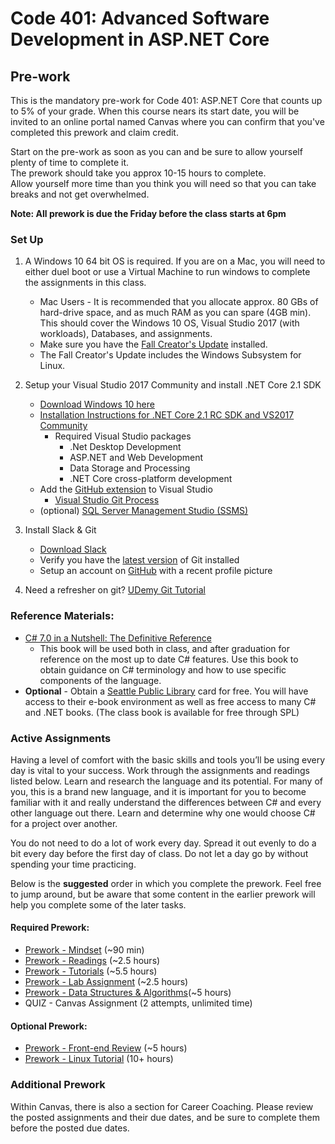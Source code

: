# Code 401: Advanced Software Development in ASP.NET Core

## Pre-work

This is the mandatory pre-work for Code 401: ASP.NET Core that counts up to 5% of your grade.
When this course nears its start date, you will be invited to an online portal named Canvas where you can confirm that you've completed this prework and claim credit. <br />

Start on the pre-work as soon as you can and be sure to allow yourself plenty of time to complete it. <br />
The prework should take you approx 10-15 hours to complete. <br />
Allow yourself more time than you think you will need so that you can take breaks and not get overwhelmed.

**Note: All prework is due the Friday before the class starts at 6pm**


### Set Up

1. A Windows 10 64 bit OS is required. If you are on a Mac, you will need to either duel boot or use a Virtual Machine to run windows to complete the assignments in this class. 
	- Mac Users - It is recommended that you allocate approx. 80 GBs of hard-drive space, and as much RAM as you can spare (4GB min). This should cover the Windows 10 OS, Visual Studio 2017 (with workloads), Databases, and assignments. 
	- Make sure you have the [Fall Creator's Update](https://support.microsoft.com/en-us/help/4028685/windows-10-get-the-fall-creators-update) installed. 
	- The Fall Creator's Update includes the Windows Subsystem for Linux. 
		 
2. Setup your Visual Studio 2017 Community and install .NET Core 2.1 SDK
	- [Download Windows 10 here](https://www.microsoft.com/en-us/software-download/windows10)
	- [Installation Instructions for .NET Core 2.1 RC SDK and VS2017 Community](https://www.microsoft.com/net/core#windowscmd)
	   - Required Visual Studio packages
	     - .Net Desktop Development
	     - ASP.NET and Web Development
	     - Data Storage and Processing
	     - .NET Core cross-platform development
	- Add the [GitHub extension](https://visualstudio.github.com/) to Visual Studio
		- [Visual Studio Git Process](https://www.visualstudio.com/en-us/docs/git/tutorial/gitworkflow)
	- (optional) [SQL Server Management Studio (SSMS)](https://docs.microsoft.com/en-us/sql/ssms/download-sql-server-management-studio-ssms)
	
3. Install Slack & Git
	- [Download Slack](https://slack.com/downloads/osx)
	- Verify you have the [latest version](https://git-scm.com/downloads) of Git installed
	- Setup an account on [GitHub](github.com) with a recent profile picture

4. Need a refresher on git? [UDemy Git Tutorial](https://blog.udemy.com/git-tutorial-a-comprehensive-guide/)

### Reference Materials:
- [C# 7.0 in a Nutshell: The Definitive Reference](https://www.amazon.com/C-7-0-Nutshell-Definitive-Reference/dp/1491987650/ref=sr_1_1?ie=UTF8&qid=1504228723&sr=8-1&keywords=C%23+7.0+in+a+Nutshell) 
	- This book will be used both in class, and after graduation for reference on the most up to date C# features. Use this book to obtain guidance on C# terminology and how to use specific components of the language. 
- **Optional** - Obtain a [Seattle Public Library](https://www.spl.org/) card for free. You will have access to their e-book environment as well as free access to many C# and .NET books. (The class book is available for free through SPL)

### Active Assignments
Having a level of comfort with the basic skills and tools you’ll be using every day is vital to your success.
Work through the assignments and readings listed below. Learn and research the language and its potential. For many of you, 
this is a brand new language, and it is important for you to become familiar with it and really understand the differences between C# and 
every other language out there. Learn and determine why one would choose C# for a project over another.   

You do not need to do a lot of work every day.
Spread it out evenly to do a bit every day before the first day of class.
Do not let a day go by without spending your time practicing.

Below is the **suggested** order in which you complete the prework. Feel free to jump around, but be aware that some content in the earlier prework
will help you complete some of the later tasks. 

#### Required Prework:
- [Prework - Mindset](./prework-mindset.md)  (~90 min)
- [Prework - Readings](./prework-readings.md) (~2.5 hours)
- [Prework - Tutorials](./prework-tutorials.md) (~5.5 hours)
- [Prework - Lab Assignment](./calculator.md) (~2.5 hours)
- [Prework - Data Structures & Algorithms](./prework-DSA.md)(~5 hours)
- QUIZ - Canvas Assignment (2 attempts, unlimited time)

#### Optional Prework:
- [Prework - Front-end Review](./prework-frontend.md) (~5 hours)
- [Prework - Linux Tutorial](https://ryanstutorials.net/linuxtutorial/) (10+ hours)


### Additional Prework
Within Canvas, there is also a section for Career Coaching. Please review the posted assignments and their due dates, and be 
sure to complete them before the posted due dates. 




